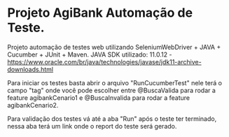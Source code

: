 # Projeto AgiBank Automação de Teste.

Projeto automação de testes web utilizando SeleniumWebDriver + JAVA + Cucumber + JUnit + Maven.
JAVA SDK utilizado: 11.0.12 - https://www.oracle.com/br/java/technologies/javase/jdk11-archive-downloads.html

Para iniciar os testes basta abrir o arquivo "RunCucumberTest" nele terá o campo "tag" onde você pode escolher
entre @BuscaValida para rodar a feature agibankCenario1 e @BuscaInvalida para rodar a feature agibankCenario2.

Para validação dos testes vá até a aba "Run" após o teste ter terminado, nessa aba terá um link onde o report do teste
será gerado.
